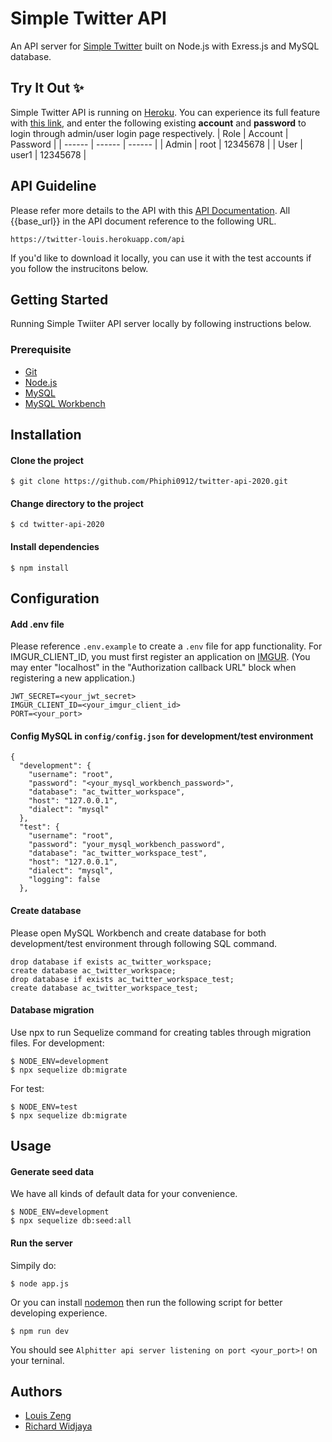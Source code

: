 # Simple Twitter API
An API server for [Simple Twitter](https://zheanzheng.github.io/) built on Node.js with Exress.js and MySQL database.
## Try It Out ✨
Simple Twitter API is running on [Heroku](heroku.com). You can experience its full feature with [this link](https://zheanzheng.github.io/), and enter the following existing **account** and **password** to login through admin/user login page respectively.
| Role | Account | Password |
| ------ | ------ | ------ |
| Admin | root | 12345678 |
| User | user1 | 12345678 |

## API Guideline
Please refer more details to the API with this [API Documentation](https://documenter.getpostman.com/view/18991958/UVknuGu4). All {{base_url}} in the API document reference to the following URL.
```
https://twitter-louis.herokuapp.com/api
```
If you'd like to download it locally, you can use it with the test accounts if you follow the instrucitons below.

## Getting Started
Running Simple Twiiter API server locally by following instructions below.

### Prerequisite
- [Git](https://git-scm.com/downloads)
- [Node.js](https://nodejs.org/en/download/)
- [MySQL](https://dev.mysql.com/downloads/mysql/)
- [MySQL Workbench](https://dev.mysql.com/downloads/mysql/)

## Installation
#### Clone the project
```
$ git clone https://github.com/Phiphi0912/twitter-api-2020.git
```
####  Change directory to the project
```
$ cd twitter-api-2020
```
#### Install dependencies
```
$ npm install
```
## Configuration
#### Add .env file
Please reference `.env.example` to create a `.env` file for app functionality.
For IMGUR_CLIENT_ID, you must first register an application on [IMGUR](https://api.imgur.com/oauth2/addclient).
(You may enter "localhost" in the "Authorization callback URL" block when registering a new application.)
```
JWT_SECRET=<your_jwt_secret>
IMGUR_CLIENT_ID=<your_imgur_client_id>
PORT=<your_port>
```

#### Config MySQL in `config/config.json` for development/test environment

```
{
  "development": {
    "username": "root",
    "password": "<your_mysql_workbench_password>",
    "database": "ac_twitter_workspace",
    "host": "127.0.0.1",
    "dialect": "mysql"
  },
  "test": {
    "username": "root",
    "password": "your_mysql_workbench_password",
    "database": "ac_twitter_workspace_test",
    "host": "127.0.0.1",
    "dialect": "mysql",
    "logging": false
  },
```

#### Create database
Please open MySQL Workbench and create database for both development/test environment through following SQL command.
```
drop database if exists ac_twitter_workspace;
create database ac_twitter_workspace;
drop database if exists ac_twitter_workspace_test;
create database ac_twitter_workspace_test;
```

#### Database migration
Use npx to run Sequelize command for creating tables through migration files.
For development:
```
$ NODE_ENV=development
$ npx sequelize db:migrate
```
For test:
```
$ NODE_ENV=test
$ npx sequelize db:migrate
```

## Usage
#### Generate seed data
We have all kinds of default data for your convenience. 
```
$ NODE_ENV=development
$ npx sequelize db:seed:all
```
#### Run the server
Simpily do:
```
$ node app.js
```
Or you can install [nodemon](https://www.npmjs.com/package/nodemon) then run the following script for better developing experience.
```
$ npm run dev
```
You should see `Alphitter api server listening on port <your_port>!` on your terninal.

## Authors
- [Louis Zeng](https://github.com/Phiphi0912)
- [Richard Widjaya](https://github.com/ricwidjaya)
